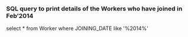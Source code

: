 ### SQL query to print details of the Workers who have joined in Feb’2014
select * from Worker where JOINING_DATE like '%2014%'
